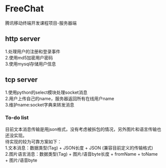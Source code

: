 # FreeChat
腾讯移动终端开发课程项目-服务器端

## http server
  
1.处理用户的注册和登录事件  
2.使用md5加密用户密码  
3.使用mysql存储用户信息  
  
## tcp server
    
1.使用python的select模块处理socket消息  
2.用户上传自己的name，服务器返回所有在线用户name  
3.维护name:socket字典来转发消息  

### To-do list
目前文本消息传输是用json格式，没有考虑被拆包的情况，另外图片和语言传输也还没实现。   
待实现的较为可靠方案如下：  
1.文本消息：数据类型(Tag) + JSON长度 + JSON (兼容目前定义的传输格式)  
2.图片语言消息：数据类型(Tag) + 图片/语音byte长度 + fromName + toName + 图片/语音byte
 


